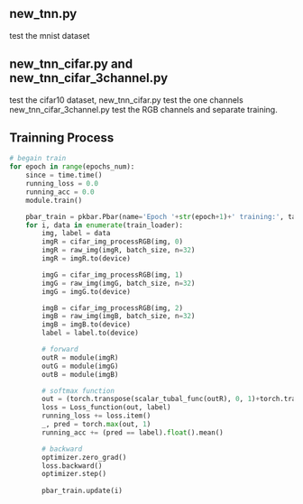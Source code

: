 ## new_tnn.py
test the mnist dataset

## new_tnn_cifar.py and new_tnn_cifar_3channel.py
test the cifar10 dataset, new_tnn_cifar.py test the one channels
new_tnn_cifar_3channel.py test the RGB channels and separate training.


## Trainning Process
```python 
# begain train
for epoch in range(epochs_num):
    since = time.time()
    running_loss = 0.0
    running_acc = 0.0
    module.train()

    pbar_train = pkbar.Pbar(name='Epoch '+str(epoch+1)+' training:', target=50000/batch_size)
    for i, data in enumerate(train_loader):
        img, label = data
        imgR = cifar_img_processRGB(img, 0)
        imgR = raw_img(imgR, batch_size, n=32)
        imgR = imgR.to(device)

        imgG = cifar_img_processRGB(img, 1)
        imgG = raw_img(imgG, batch_size, n=32)
        imgG = imgG.to(device)

        imgB = cifar_img_processRGB(img, 2)
        imgB = raw_img(imgB, batch_size, n=32)
        imgB = imgB.to(device)
        label = label.to(device)

        # forward
        outR = module(imgR)
        outG = module(imgG)
        outB = module(imgB)

        # softmax function
        out = (torch.transpose(scalar_tubal_func(outR), 0, 1)+torch.transpose(scalar_tubal_func(outG), 0, 1)+torch.transpose(scalar_tubal_func(outB), 0, 1))/3
        loss = Loss_function(out, label)
        running_loss += loss.item()
        _, pred = torch.max(out, 1)
        running_acc += (pred == label).float().mean()

        # backward
        optimizer.zero_grad()
        loss.backward()
        optimizer.step()
        
        pbar_train.update(i)
```

